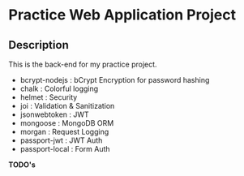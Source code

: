 # Practice Web Application Project

## Description

This is the back-end for my practice project.

- bcrypt-nodejs : bCrypt Encryption for password hashing
- chalk : Colorful logging
- helmet : Security
- joi : Validation & Sanitization
- jsonwebtoken : JWT
- mongoose : MongoDB ORM
- morgan : Request Logging
- passport-jwt : JWT Auth
- passport-local : Form Auth

**TODO's**

```

```
